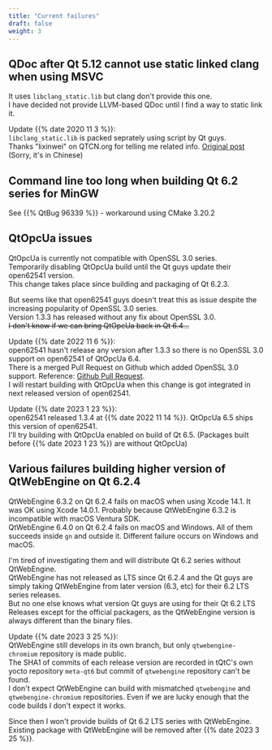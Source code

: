 ```yaml
---
title: "Current failures"
draft: false
weight: 3
---
```


## QDoc after Qt 5.12 cannot use static linked clang when using MSVC

It uses `libclang_static.lib` but clang don't provide this one.  
I have decided not provide LLVM-based QDoc until I find a way to static link it.

Update {{% date 2020 11 3 %}}:  
`libclang_static.lib` is packed seprately using script by Qt guys.  
Thanks "lixinwei" on QTCN.org for telling me related info. [Original post](http://www.qtcn.org/bbs/job.php?action=topost&tid=85983&pid=200952) (Sorry, it's in Chinese)

## Command line too long when building Qt 6.2 series for MinGW

See {{% QtBug 96339 %}} - workaround using CMake 3.20.2

## QtOpcUa issues

QtOpcUa is currently not compatible with OpenSSL 3.0 series.  
Temporarily disabling QtOpcUa build until the Qt guys update their open62541 version.  
This change takes place since building and packaging of Qt 6.2.3.

But seems like that open62541 guys doesn't treat this as issue despite the increasing popularity of OpenSSL 3.0 series.  
Version 1.3.3 has released without any fix about OpenSSL 3.0.  
~~I don't know if we can bring QtOpcUa back in Qt 6.4...~~

Update {{% date 2022 11 6 %}}:  
open62541 hasn't release any version after 1.3.3 so there is no OpenSSL 3.0 support on open62541 of QtOpcUa 6.4.  
There is a merged Pull Request on Github which added OpenSSL 3.0 support. Reference: [Github Pull Request](https://github.com/open62541/open62541/pull/5349).  
I will restart building with QtOpcUa when this change is got integrated in next released version of open62541.

Update {{% date 2023 1 23 %}}:  
open62541 released 1.3.4 at {{% date 2022 11 14 %}}. QtOpcUa 6.5 ships this version of open62541.  
I'll try building with QtOpcUa enabled on build of Qt 6.5. (Packages built before {{% date 2023 1 23 %}} are without QtOpcUa)

## Various failures building higher version of QtWebEngine on Qt 6.2.4

QtWebEngine 6.3.2 on Qt 6.2.4 fails on macOS when using Xcode 14.1. It was OK using Xcode 14.0.1. Probably because QtWebEngine 6.3.2 is incompatible with macOS Ventura SDK.  
QtWebEngine 6.4.0 on Qt 6.2.4 fails on macOS and Windows. All of them succeeds inside `gn` and outside it. Different failure occurs on Windows and macOS.

I'm tired of investigating them and will distribute Qt 6.2 series without QtWebEngine.  
QtWebEngine has not released as LTS since Qt 6.2.4 and the Qt guys are simply taking QtWebEngine from later version (6.3, etc) for their 6.2 LTS series releases.  
But no one else knows what version Qt guys are using for their Qt 6.2 LTS Releases except for the official packagers, as the QtWebEngine version is always different than the binary files.

Update {{% date 2023 3 25 %}}:  
QtWebEngine still develops in its own branch, but only `qtwebengine-chromium` repository is made public.  
The SHA1 of commits of each release version are recorded in tQtC's own yocto repository `meta-qt6` but commit of `qtwebengine` repository can't be found.  
I don't expect QtWebEngine can build with mismatched `qtwebengine` and `qtwebengine-chromium` repositories. Even if we are lucky enough that the code builds I don't expect it works.

Since then I won't provide builds of Qt 6.2 LTS series with QtWebEngine.  
Existing package with QtWebEngine will be removed after {{% date 2023 3 25 %}}.
